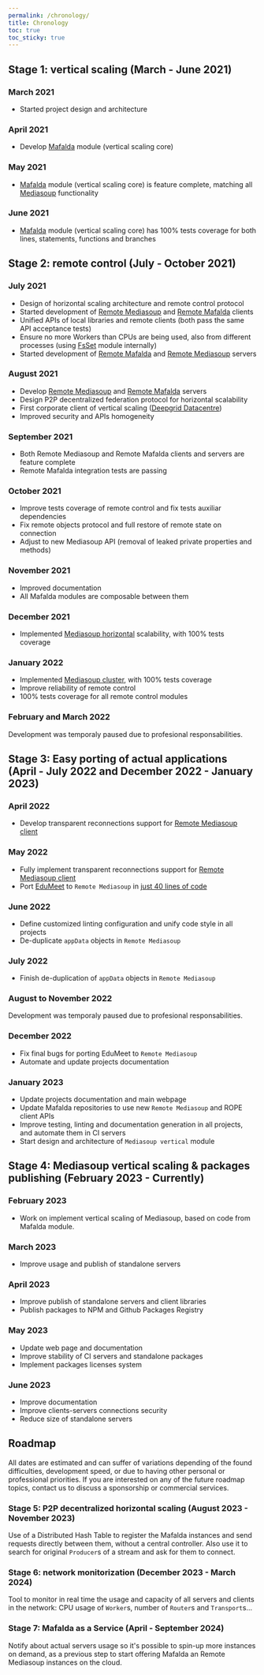 ```yaml
---
permalink: /chronology/
title: Chronology
toc: true
toc_sticky: true
---
```


## Stage 1: vertical scaling (March - June 2021)

### March 2021

- Started project design and architecture

### April 2021

- Develop [Mafalda](/Mafalda) module (vertical scaling core)

### May 2021

- [Mafalda](/Mafalda) module (vertical scaling core) is feature complete,
  matching all [Mediasoup](https://mediasoup.org/) functionality

### June 2021

- [Mafalda](/Mafalda) module (vertical scaling core) has 100% tests coverage for
  both lines, statements, functions and branches

## Stage 2: remote control (July - October 2021)

### July 2021

- Design of horizontal scaling architecture and remote control protocol
- Started development of [Remote Mediasoup](/Remote-Mediasoup-client) and
  [Remote Mafalda](/Remote-Mafalda-client) clients
- Unified APIs of local libraries and remote clients (both pass the same API
  acceptance tests)
- Ensure no more Workers than CPUs are being used, also from different processes
  (using [FsSet](/FsSet) module internally)
- Started development of [Remote Mafalda](/Remote-Mafalda-server) and
  [Remote Mediasoup](/Remote-Mediasoup-server) servers

### August 2021

- Develop [Remote Mediasoup](/Remote-Mediasoup-server) and
  [Remote Mafalda](/Remote-Mafalda-server) servers
- Design P2P decentralized federation protocol for horizontal scalability
- First corporate client of vertical scaling
  ([Deepgrid Datacentre](https://deepgrid.in/))
- Improved security and APIs homogeneity

### September 2021

- Both Remote Mediasoup and Remote Mafalda clients and servers are feature
  complete
- Remote Mafalda integration tests are passing

### October 2021

- Improve tests coverage of remote control and fix tests auxiliar dependencies
- Fix remote objects protocol and full restore of remote state on connection
- Adjust to new Mediasoup API (removal of leaked private properties and methods)

### November 2021

- Improved documentation
- All Mafalda modules are composable between them

### December 2021

- Implemented [Mediasoup horizontal](/Mediasoup-horizontal) scalability, with
  100% tests coverage

### January 2022

- Implemented [Mediasoup cluster](/Mediasoup-cluster), with 100% tests coverage
- Improve reliability of remote control
- 100% tests coverage for all remote control modules

### February and March 2022

Development was temporaly paused due to profesional responsabilities.

## Stage 3: Easy porting of actual applications (April - July 2022 and December 2022 - January 2023)

### April 2022

- Develop transparent reconnections support for
  [Remote Mediasoup client](/Remote-Mediasoup-client)

### May 2022

- Fully implement transparent reconnections support for
  [Remote Mediasoup client](/Remote-Mediasoup-client)
- Port [EduMeet](https://github.com/edumeet/edumeet) to `Remote Mediasoup` in
  [just 40 lines of code](https://github.com/Mafalda-SFU/EduMeet-Mafalda/compare/03d78e9dfcf19106a69278c1506c3618730bf734...303be91a6739698b5ba9bb0e49c6f040a20ca92c)

### June 2022

- Define customized linting configuration and unify code style in all projects
- De-duplicate `appData` objects in `Remote Mediasoup`

### July 2022

- Finish de-duplication of `appData` objects in `Remote Mediasoup`

### August to November 2022

Development was temporaly paused due to profesional responsabilities.

### December 2022

- Fix final bugs for porting EduMeet to `Remote Mediasoup`
- Automate and update projects documentation

### January 2023

- Update projects documentation and main webpage
- Update Mafalda repositories to use new `Remote Mediasoup` and ROPE client APIs
- Improve testing, linting and documentation generation in all projects, and
  automate them in CI servers
- Start design and architecture of `Mediasoup vertical` module

## Stage 4: Mediasoup vertical scaling & packages publishing (February 2023 - Currently)

### February 2023

- Work on implement vertical scaling of Mediasoup, based on code from Mafalda
  module.

### March 2023

- Improve usage and publish of standalone servers

### April 2023

- Improve publish of standalone servers and client libraries
- Publish packages to NPM and Github Packages Registry

### May 2023

- Update web page and documentation
- Improve stability of CI servers and standalone packages
- Implement packages licenses system

### June 2023

- Improve documentation
- Improve clients-servers connections security
- Reduce size of standalone servers

## Roadmap

All dates are estimated and can suffer of variations depending of the found
difficulties, development speed, or due to having other personal or professional
priorities. If you are interested on any of the future roadmap topics, contact
us to discuss a sponsorship or commercial services.

### Stage 5: P2P decentralized horizontal scaling (August 2023 - November 2023)

Use of a Distributed Hash Table to register the Mafalda instances and send
requests directly between them, without a central controller. Also use it to
search for original `Producer`s of a stream and ask for them to connect.

### Stage 6: network monitorization (December 2023 - March 2024)

Tool to monitor in real time the usage and capacity of all servers and clients
in the network: CPU usage of `Worker`s, number of `Router`s and `Transport`s...

### Stage 7: Mafalda as a Service (April - September 2024)

Notify about actual servers usage so it's possible to spin-up more instances on
demand, as a previous step to start offering Mafalda an Remote Mediasoup
instances on the cloud.
